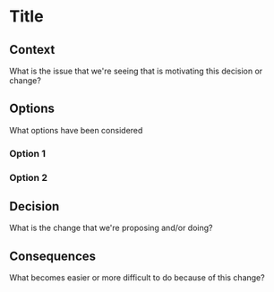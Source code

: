 # Title

## Context

What is the issue that we're seeing that is motivating this decision or change?

## Options

What options have been considered

### Option 1

### Option 2

## Decision

What is the change that we're proposing and/or doing?

## Consequences

What becomes easier or more difficult to do because of this change?

